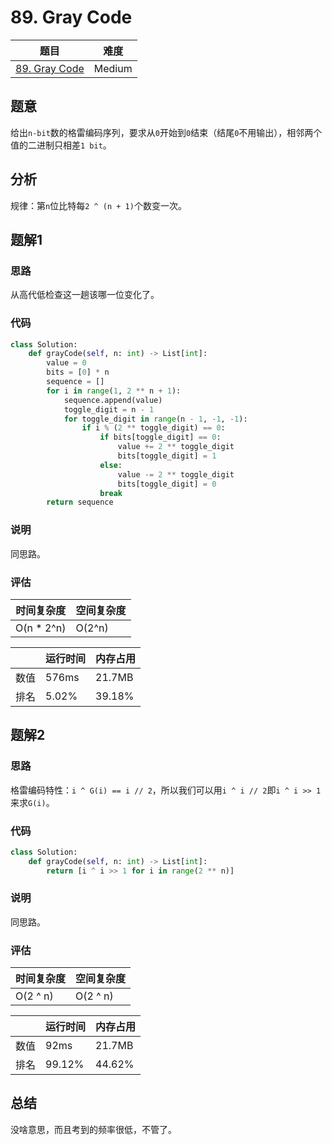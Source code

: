 # 89. Gray Code

| 题目 | 难度 |
| ---- | ---- |
| [89. Gray Code](https://leetcode.com/problems/gray-code/) | Medium |

## 题意

给出`n-bit`数的格雷编码序列，要求从`0`开始到`0`结束（结尾`0`不用输出），相邻两个值的二进制只相差`1 bit`。

## 分析

规律：第`n`位比特每`2 ^ (n + 1)`个数变一次。

## 题解1

### 思路

从高代低检查这一趟该哪一位变化了。

### 代码

```python
class Solution:
    def grayCode(self, n: int) -> List[int]:
        value = 0
        bits = [0] * n
        sequence = []
        for i in range(1, 2 ** n + 1):
            sequence.append(value)
            toggle_digit = n - 1
            for toggle_digit in range(n - 1, -1, -1):
                if i % (2 ** toggle_digit) == 0:
                    if bits[toggle_digit] == 0:
                        value += 2 ** toggle_digit
                        bits[toggle_digit] = 1
                    else:
                        value -= 2 ** toggle_digit
                        bits[toggle_digit] = 0
                    break
        return sequence
```

### 说明

同思路。

### 评估

| 时间复杂度 | 空间复杂度 |
| ---- | ---- |
| O(n * 2^n) | O(2^n) |

| | 运行时间 | 内存占用 |
| ---- | ---- | ---- |
| 数值 | 576ms | 21.7MB |
| 排名 | 5.02% | 39.18% |

## 题解2

### 思路

格雷编码特性：`i ^ G(i) == i // 2`，所以我们可以用`i ^ i // 2`即`i ^ i >> 1`来求`G(i)`。

### 代码

```python
class Solution:
    def grayCode(self, n: int) -> List[int]:
        return [i ^ i >> 1 for i in range(2 ** n)]
```

### 说明

同思路。

### 评估

| 时间复杂度 | 空间复杂度 |
| ---- | ---- |
| O(2 ^ n) | O(2 ^ n) |

| | 运行时间 | 内存占用 |
| ---- | ---- | ---- |
| 数值 | 92ms | 21.7MB |
| 排名 | 99.12% | 44.62% |

## 总结

没啥意思，而且考到的频率很低，不管了。
